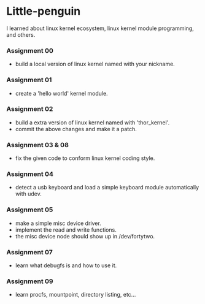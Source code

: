 # Little-penguin

I learned about linux kernel ecosystem, linux kernel module programming, and others.

### Assignment 00
- build a local version of linux kernel named with your nickname.

### Assignment 01
- create a 'hello world' kernel module.

### Assignment 02
- build a extra version of linux kernel named with 'thor_kernel'.
- commit the above changes and make it a patch.

### Assignment 03 & 08
- fix the given code to conform linux kernel coding style.

### Assignment 04
- detect a usb keyboard and load a simple keyboard module automatically with udev.

### Assignment 05
- make a simple misc device driver.
- implement the read and write functions.
- the misc device node should show up in /dev/fortytwo.

### Assignment 07
- learn what debugfs is and how to use it.

### Assignment 09
- learn procfs, mountpoint, directory listing, etc...

